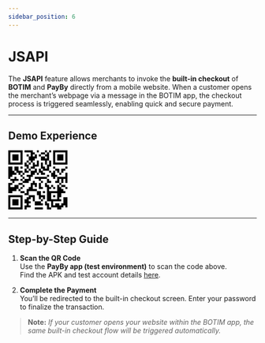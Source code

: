 ```yaml
---
sidebar_position: 6
---
```


# JSAPI

The **JSAPI** feature allows merchants to invoke the **built-in checkout** of **BOTIM** and **PayBy** directly from a mobile website. When a customer opens the merchant’s webpage via a message in the BOTIM app, the checkout process is triggered seamlessly, enabling quick and secure payment.

---

## Demo Experience

![jsapi](./pic/demojsapi.png)

---

## Step-by-Step Guide

1. **Scan the QR Code**  
   Use the **PayBy app (test environment)** to scan the code above.  
   Find the APK and test account details [here](/demos/testaccount).

2. **Complete the Payment**  
   You’ll be redirected to the built-in checkout screen. Enter your password to finalize the transaction.

> **Note:** *If your customer opens your website within the BOTIM app, the same built-in checkout flow will be triggered automatically.*

